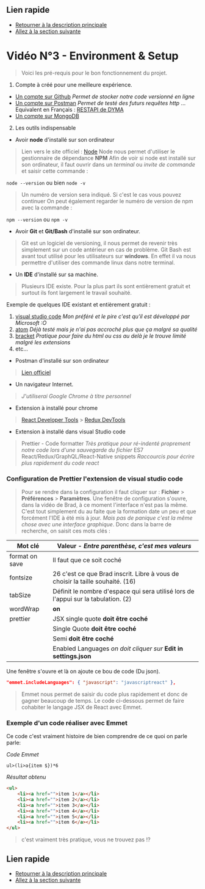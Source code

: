 ## Lien rapide

-   [Retourner à la description principale](../../README.md)
-   [Allez à la section suivante](../section_2/section_2.md)

# Vidéo N°3 - Environment & Setup

> Voici les pré-requis pour le bon fonctionnement du projet.

1. Compte à créé pour une meilleure expérience.

-   [Un compte sur Github](https://github.com/) _Permet de stocker notre code versionné en ligne_
-   [Un compte sur Postman](https://www.postman.com/) _Permet de testé des futurs requêtes http_
    ... Equivalent en Français : [RESTAPI de DYMA](https://restapi.fr/)
-   [Un compte sur MongoDB](https://www.mongodb.com/)

2. Les outils indispensable

-   Avoir **node** d'installé sur son ordinateur

> Lien vers le site officiel : [Node](https://nodejs.org/en/)
> Node nous permet d'utiliser le gestionnaire de dépendance **NPM**
> Afin de voir si node est installé sur son ordinateur, il faut ouvrir dans un _terminal_ ou _invite de commande_ et saisir cette commande :

`node --version` ou bien `node -v`

> Un numéro de version sera indiqué. Si c'est le cas vous pouvez continuer
> On peut également regarder le numéro de version de npm avec la commande :

`npm --version` ou `npm -v`

-   Avoir **Git** et **Git/Bash** d'installé sur son ordinateur.

> Git est un logiciel de versioning, il nous permet de revenir très simplement sur un code antérieur en cas de problème.
> Git Bash est avant tout utilisé pour les utilisateurs sur **windows**. En effet il va nous permettre d'utiliser des commande linux dans notre terminal.

-   Un **IDE** d'installé sur sa machine.

> Plusieurs IDE existe. Pour la plus part ils sont entièrement gratuit et surtout ils font largement le travail souhaité.

Exemple de quelques IDE existant et entièrement gratuit :

1.  [visual studio code](https://visualstudio.microsoft.com/fr/) _Mon préféré et le pire c'est qu'il est développé par Microsoft :O_
2.  [atom](https://atom.io/) _Déjà testé mais je n'ai pas accroché plus que ça malgré sa qualité_
3.  [bracket](http://brackets.io/) _Pratique pour faire du html ou css au delà je le trouve limité malgré les extensions_
4.  etc...

-   Postman d'installé sur son ordinateur

> [Lien officiel](https://www.postman.com/)

-   Un navigateur Internet.

> _J'utiliserai Google Chrome à titre personnel_

-   Extension à installé pour chrome

> [React Developer Tools](https://chrome.google.com/webstore/detail/react-developer-tools/fmkadmapgofadopljbjfkapdkoienihi?hl=fr) > [Redux DevTools](https://chrome.google.com/webstore/detail/redux-devtools/lmhkpmbekcpmknklioeibfkpmmfibljd?hl=fr)

-   Extension à installé dans visual Studio code

> Prettier - Code formatter _Très pratique pour ré-indenté proprement notre code lors d'une sauvegarde du fichier_
> ES7 React/Redux/GraphQL/React-Native snippets _Raccourcis pour écrire plus rapidement du code react_

### Configuration de Prettier l'extension de visual studio code

> Pour se rendre dans la configuration il faut cliquer sur : **Fichier** > **Préférences** > **Paramètres**.
> Une fenêtre de configuration s'ouvre, dans la vidéo de Brad, à ce moment l'interface n'est pas la même.
> C'est tout simplement du au faite que la formation date un peu et que forcément l'IDE à été mis à jour.
> _Mais pas de panique c'est la même chose avec une interface graphique_.
> Donc dans la barre de recherche, on saisit ces mots clés :

| Mot clé        | Valeur - _Entre parenthèse, c'est mes valeurs_                                     |
| -------------- | ---------------------------------------------------------------------------------- |
| format on save | Il faut que ce soit coché                                                          |
| fontsize       | 26 c'est ce que Brad inscrit. Libre à vous de choisir la taille souhaité. (16)     |
| tabSize        | Définit le nombre d'espace qui sera utilisé lors de l'appui sur la tabulation. (2) |
| wordWrap       | **on**                                                                             |
| prettier       | JSX single quote **doit être coché**                                               |
|                | Single Quote **doit être coché**                                                   |
|                | Semi **doit être coché**                                                           |
|                | Enabled Languages _on doit cliquer sur_ **Edit in settings.json**                  |

Une fenêtre s'ouvre et là on ajoute ce bou de code (Du json).

```json
"emmet.includeLanguages": { "javascript": "javascriptreact" },
```

> Emmet nous permet de saisir du code plus rapidement et donc de gagner beaucoup de temps. Le code ci-dessous permet de faire cohabiter le langage JSX de React avec Emmet.

### Exemple d'un code réaliser avec Emmet

Ce code c'est vraiment histoire de bien comprendre de ce quoi on parle parle:

_Code Emmet_

```
ul>(li>a{item $})*6
```

_Résultat obtenu_

```html
<ul>
	<li><a href="">item 1</a></li>
	<li><a href="">item 2</a></li>
	<li><a href="">item 3</a></li>
	<li><a href="">item 4</a></li>
	<li><a href="">item 5</a></li>
	<li><a href="">item 6</a></li>
</ul>
```

> c'est vraiment très pratique, vous ne trouvez pas !?

## Lien rapide

-   [Retourner à la description principale](../../README.md)
-   [Allez à la section suivante](../section_2/section_2.md)
